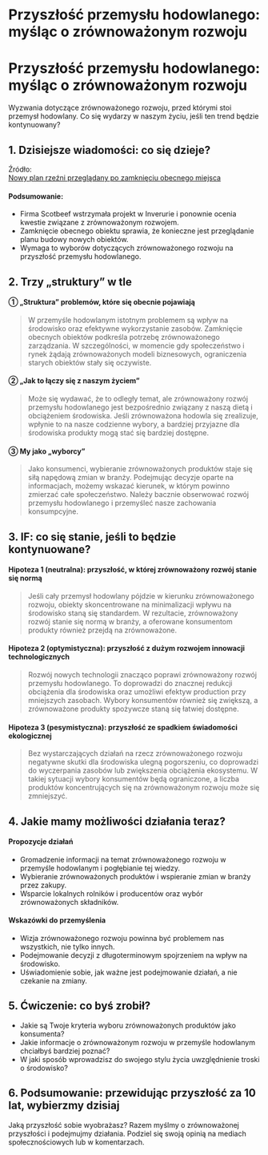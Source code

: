 # Przyszłość przemysłu hodowlanego: myśląc o zrównoważonym rozwoju

<h1>Przyszłość przemysłu hodowlanego: myśląc o zrównoważonym rozwoju</h1>
<p>Wyzwania dotyczące zrównoważonego rozwoju, przed którymi stoi przemysł hodowlany. Co się wydarzy w naszym życiu, jeśli ten trend będzie kontynuowany?</p>
<h2>1. Dzisiejsze wiadomości: co się dzieje?</h2>
<p>Źródło:<br />
<a href="https://www.bbc.com/news/articles/cglew36465ro">Nowy plan rzeźni przeglądany po zamknięciu obecnego miejsca</a></p>
<h4>Podsumowanie:</h4>
<ul>
<li>Firma Scotbeef wstrzymała projekt w Inverurie i ponownie ocenia kwestie związane z zrównoważonym rozwojem.</li>
<li>Zamknięcie obecnego obiektu sprawia, że konieczne jest przeglądanie planu budowy nowych obiektów.</li>
<li>Wymaga to wyborów dotyczących zrównoważonego rozwoju na przyszłość przemysłu hodowlanego.</li>
</ul>
<h2>2. Trzy „struktury” w tle</h2>
<h4>① „Struktura” problemów, które się obecnie pojawiają</h4>
<blockquote>
<p>W przemyśle hodowlanym istotnym problemem są wpływ na środowisko oraz efektywne wykorzystanie zasobów. Zamknięcie obecnych obiektów podkreśla potrzebę zrównoważonego zarządzania. W szczególności, w momencie gdy społeczeństwo i rynek żądają zrównoważonych modeli biznesowych, ograniczenia starych obiektów stały się oczywiste.</p>
</blockquote>
<h4>② „Jak to łączy się z naszym życiem”</h4>
<blockquote>
<p>Może się wydawać, że to odległy temat, ale zrównoważony rozwój przemysłu hodowlanego jest bezpośrednio związany z naszą dietą i obciążeniem środowiska. Jeśli zrównoważona hodowla się zrealizuje, wpłynie to na nasze codzienne wybory, a bardziej przyjazne dla środowiska produkty mogą stać się bardziej dostępne.</p>
</blockquote>
<h4>③ My jako „wyborcy”</h4>
<blockquote>
<p>Jako konsumenci, wybieranie zrównoważonych produktów staje się siłą napędową zmian w branży. Podejmując decyzje oparte na informacjach, możemy wskazać kierunek, w którym powinno zmierzać całe społeczeństwo. Należy bacznie obserwować rozwój przemysłu hodowlanego i przemyśleć nasze zachowania konsumpcyjne.</p>
</blockquote>
<h2>3. IF: co się stanie, jeśli to będzie kontynuowane?</h2>
<h4>Hipoteza 1 (neutralna): przyszłość, w której zrównoważony rozwój stanie się normą</h4>
<blockquote>
<p>Jeśli cały przemysł hodowlany pójdzie w kierunku zrównoważonego rozwoju, obiekty skoncentrowane na minimalizacji wpływu na środowisko staną się standardem. W rezultacie, zrównoważony rozwój stanie się normą w branży, a oferowane konsumentom produkty również przejdą na zrównoważone.</p>
</blockquote>
<h4>Hipoteza 2 (optymistyczna): przyszłość z dużym rozwojem innowacji technologicznych</h4>
<blockquote>
<p>Rozwój nowych technologii znacząco poprawi zrównoważony rozwój przemysłu hodowlanego. To doprowadzi do znacznej redukcji obciążenia dla środowiska oraz umożliwi efektyw production przy mniejszych zasobach. Wybory konsumentów również się zwiększą, a zrównoważone produkty spożywcze staną się łatwiej dostępne.</p>
</blockquote>
<h4>Hipoteza 3 (pesymistyczna): przyszłość ze spadkiem świadomości ekologicznej</h4>
<blockquote>
<p>Bez wystarczających działań na rzecz zrównoważonego rozwoju negatywne skutki dla środowiska ulegną pogorszeniu, co doprowadzi do wyczerpania zasobów lub zwiększenia obciążenia ekosystemu. W takiej sytuacji wybory konsumentów będą ograniczone, a liczba produktów koncentrujących się na zrównoważonym rozwoju może się zmniejszyć.</p>
</blockquote>
<h2>4. Jakie mamy możliwości działania teraz?</h2>
<h4>Propozycje działań</h4>
<ul>
<li>Gromadzenie informacji na temat zrównoważonego rozwoju w przemyśle hodowlanym i pogłębianie tej wiedzy.</li>
<li>Wybieranie zrównoważonych produktów i wspieranie zmian w branży przez zakupy.</li>
<li>Wsparcie lokalnych rolników i producentów oraz wybór zrównoważonych składników.</li>
</ul>
<h4>Wskazówki do przemyślenia</h4>
<ul>
<li>Wizja zrównoważonego rozwoju powinna być problemem nas wszystkich, nie tylko innych.</li>
<li>Podejmowanie decyzji z długoterminowym spojrzeniem na wpływ na środowisko.</li>
<li>Uświadomienie sobie, jak ważne jest podejmowanie działań, a nie czekanie na zmiany.</li>
</ul>
<h2>5. Ćwiczenie: co byś zrobił?</h2>
<ul>
<li>Jakie są Twoje kryteria wyboru zrównoważonych produktów jako konsumenta?</li>
<li>Jakie informacje o zrównoważonym rozwoju w przemyśle hodowlanym chciałbyś bardziej poznać?</li>
<li>W jaki sposób wprowadzisz do swojego stylu życia uwzględnienie troski o środowisko?</li>
</ul>
<h2>6. Podsumowanie: przewidując przyszłość za 10 lat, wybierzmy dzisiaj</h2>
<p>Jaką przyszłość sobie wyobrażasz? Razem myślmy o zrównoważonej przyszłości i podejmujmy działania. Podziel się swoją opinią na mediach społecznościowych lub w komentarzach.</p>

